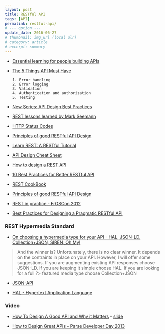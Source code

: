 ```yaml
---
layout: post
title: RESTful API
tags: [API]
permalink: restful-api/
# --- option ---
update_date: 2016-06-27
# thumbnail: img_url (local ulr)
# category: article
# excerpt: summary
---
```


- [Essential learning for people building APIs](https://github.com/dwyl/learn-api-design)

- [The 5 Things  API Must Have](https://blog.newrelic.com/2014/09/08/apipunchlist/)

	```
	1. Error handling
	2. Error logging
	3. Validation
	4. Authentication and authorization
	5. Testing
	```

<!-- more -->

- [New Series: API Design Best Practices](http://blogs.mulesoft.com/dev/api-best-practices-series-intro/)

- [REST lessons learned by Mark Seemann](http://blog.ploeh.dk/2013/04/29/rest-lessons-learned/)

- [HTTP Status Codes](http://www.restapitutorial.com/httpstatuscodes.html)

- [Principles of good RESTful API Design](https://codeplanet.io/principles-good-restful-api-design/)

- [Learn REST: A RESTful Tutorial](http://www.restapitutorial.com)

- [API Design Cheat Sheet](https://github.com/RestCheatSheet/api-cheat-sheet#api-design-cheat-sheet)

- [How to design a REST API](http://blog.octo.com/en/design-a-rest-api/)

- [10 Best Practices for Better RESTful API](http://blog.mwaysolutions.com/2014/06/05/10-best-practices-for-better-restful-api/)

- [REST CookBook](http://restcookbook.com)

- [Principles of good RESTful API Design](https://codeplanet.io/principles-good-restful-api-design/)

- [REST in practice - FrOSCon 2012](https://speakerdeck.com/jaytaph/rest-in-practice-froscon-2012)

- [Best Practices for Designing a Pragmatic RESTful API](http://www.vinaysahni.com/best-practices-for-a-pragmatic-restful-api)

### REST Hypermedia Standard

- [On choosing a hypermedia type for your API - HAL, JSON-LD, Collection+JSON, SIREN, Oh My!](http://sookocheff.com/post/api/on-choosing-a-hypermedia-format/)

> And the winner is?
> Unfortunately, there is no clear winner. It depends on the contraints in place on your API. However, I will offer some suggestions.
> If you are augmenting existing API responses choose JSON-LD. If you are keeping it simple choose HAL. If you are looking for a full ?> featured media type choose Collection+JSON

- [JSON-API](http://jsonapi.org)

- [HAL - Hypertext Application Language](http://stateless.co/hal_specification.html)

### Video

- [How To Design A Good API and Why it Matters](https://www.youtube.com/watch?v=heh4OeB9A-c) - [slide](http://landawn.com/How%20to%20Design%20a%20Good%20API%20and%20Why%20it%20Matters.pdf)

- [How to Design Great APIs - Parse Developer Day 2013](https://www.youtube.com/watch?v=qCdpTji8nxo)
